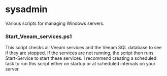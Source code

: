 # sysadmin
Various scripts for managing Windows servers.

### Start_Veeam_services.ps1
This script checks all Veeam services and the Veeam SQL database to see if they are stopped. If the services are not running, the script then runs Start-Service to start these services. I recommend creating a scheduled task to run this script either on startup or at scheduled intervals on your server.
